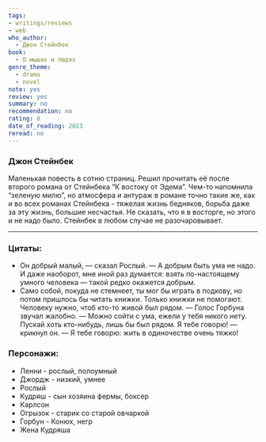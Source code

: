 ```yaml
---
tags: 
- writings/reviews
- web
who_author:
  - Джон Стейнбек
book:
  - О мышах и людях
genre_theme:
  - drama
  - novel
note: yes
review: yes
summary: no
recommendation: no
rating: 8
date_of_reading: 2023
reread: no
---
```

### Джон Стейнбек

Маленькая повесть в сотню страниц. Решил прочитать её после второго романа от Стейнбека “К востоку от Эдема”. Чем-то напомнила “зеленую милю”, но атмосфера и антураж в романе точно такие же, как и во всех романах Стейнбека - тяжелая жизнь бедняков, борьба даже за эту жизнь, большие несчастья. Не сказать, что я в восторге, но этого и не надо было. Стейнбек в любом случае не разочаровывает.

---
### Цитаты:
- Он добрый малый, — сказал Рослый. — А добрым быть ума не надо. И даже наоборот, мне иной раз думается: взять по-настоящему умного человека — такой редко окажется добрым.
- Само собой, покуда не стемнеет, ты мог бы играть в подкову, но потом пришлось бы читать книжки. Только книжки не помогают. Человеку нужно, чтоб кто-то живой был рядом. — Голос Горбуна звучал жалобно. — Можно сойти с ума, ежели у тебя никого нету. Пускай хоть кто-нибудь, лишь бы был рядом. Я тебе говорю! — крикнул он. — Я тебе говорю: жить в одиночестве очень тяжко!
### Персонажи:
- Ленни - рослый, полоумный
- Джордж - низкий, умнее
- Рослый
- Кудряш - сын хозяина фермы, боксер
- Карлсон
- Огрызок - старик со старой овчаркой
- Горбун - Конюх, негр
- Жена Кудряша